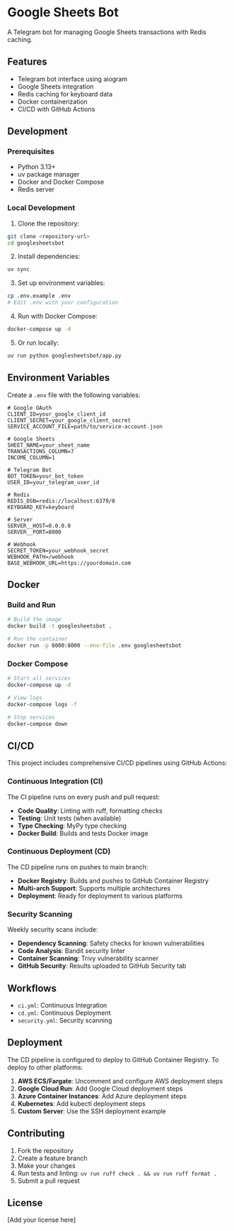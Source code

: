 # Google Sheets Bot

A Telegram bot for managing Google Sheets transactions with Redis caching.

## Features

- Telegram bot interface using aiogram
- Google Sheets integration
- Redis caching for keyboard data
- Docker containerization
- CI/CD with GitHub Actions

## Development

### Prerequisites

- Python 3.13+
- uv package manager
- Docker and Docker Compose
- Redis server

### Local Development

1. Clone the repository:
```bash
git clone <repository-url>
cd googlesheetsbot
```

2. Install dependencies:
```bash
uv sync
```

3. Set up environment variables:
```bash
cp .env.example .env
# Edit .env with your configuration
```

4. Run with Docker Compose:
```bash
docker-compose up -d
```

5. Or run locally:
```bash
uv run python googlesheetsbot/app.py
```

## Environment Variables

Create a `.env` file with the following variables:

```env
# Google OAuth
CLIENT_ID=your_google_client_id
CLIENT_SECRET=your_google_client_secret
SERVICE_ACCOUNT_FILE=path/to/service-account.json

# Google Sheets
SHEET_NAME=your_sheet_name
TRANSACTIONS_COLUMN=7
INCOME_COLUMN=1

# Telegram Bot
BOT_TOKEN=your_bot_token
USER_ID=your_telegram_user_id

# Redis
REDIS_DSN=redis://localhost:6379/0
KEYBOARD_KEY=keyboard

# Server
SERVER__HOST=0.0.0.0
SERVER__PORT=8000

# Webhook
SECRET_TOKEN=your_webhook_secret
WEBHOOK_PATH=/webhook
BASE_WEBHOOK_URL=https://yourdomain.com
```

## Docker

### Build and Run

```bash
# Build the image
docker build -t googlesheetsbot .

# Run the container
docker run -p 8000:8000 --env-file .env googlesheetsbot
```

### Docker Compose

```bash
# Start all services
docker-compose up -d

# View logs
docker-compose logs -f

# Stop services
docker-compose down
```

## CI/CD

This project includes comprehensive CI/CD pipelines using GitHub Actions:

### Continuous Integration (CI)

The CI pipeline runs on every push and pull request:

- **Code Quality**: Linting with ruff, formatting checks
- **Testing**: Unit tests (when available)
- **Type Checking**: MyPy type checking
- **Docker Build**: Builds and tests Docker image

### Continuous Deployment (CD)

The CD pipeline runs on pushes to main branch:

- **Docker Registry**: Builds and pushes to GitHub Container Registry
- **Multi-arch Support**: Supports multiple architectures
- **Deployment**: Ready for deployment to various platforms

### Security Scanning

Weekly security scans include:

- **Dependency Scanning**: Safety checks for known vulnerabilities
- **Code Analysis**: Bandit security linter
- **Container Scanning**: Trivy vulnerability scanner
- **GitHub Security**: Results uploaded to GitHub Security tab

## Workflows

- `ci.yml`: Continuous Integration
- `cd.yml`: Continuous Deployment  
- `security.yml`: Security scanning

## Deployment

The CD pipeline is configured to deploy to GitHub Container Registry. To deploy to other platforms:

1. **AWS ECS/Fargate**: Uncomment and configure AWS deployment steps
2. **Google Cloud Run**: Add Google Cloud deployment steps
3. **Azure Container Instances**: Add Azure deployment steps
4. **Kubernetes**: Add kubectl deployment steps
5. **Custom Server**: Use the SSH deployment example

## Contributing

1. Fork the repository
2. Create a feature branch
3. Make your changes
4. Run tests and linting: `uv run ruff check . && uv run ruff format .`
5. Submit a pull request

## License

[Add your license here]
